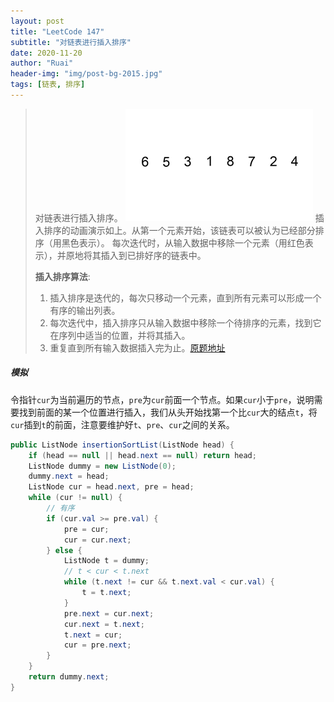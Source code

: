 ```yaml
---
layout: post
title: "LeetCode 147"
subtitle: "对链表进行插入排序"
date: 2020-11-20
author: "Ruai"
header-img: "img/post-bg-2015.jpg"
tags: [链表, 排序]
---
```


> 对链表进行插入排序。
> ![147-1](/img/leetcode/147-1.gif)
> 插入排序的动画演示如上。从第一个元素开始，该链表可以被认为已经部分排序（用黑色表示）。
> 每次迭代时，从输入数据中移除一个元素（用红色表示），并原地将其插入到已排好序的链表中。
>
> **插入排序算法**:
>
> 1. 插入排序是迭代的，每次只移动一个元素，直到所有元素可以形成一个有序的输出列表。
> 2. 每次迭代中，插入排序只从输入数据中移除一个待排序的元素，找到它在序列中适当的位置，并将其插入。
> 3. 重复直到所有输入数据插入完为止。[原题地址](https://leetcode-cn.com/problems/insertion-sort-list/)

##### 模拟

令指针`cur`为当前遍历的节点，`pre`为`cur`前面一个节点。如果`cur`小于`pre`，说明需要找到前面的某一个位置进行插入，我们从头开始找第一个比`cur`大的结点`t`，将`cur`插到`t`的前面，注意要维护好`t`、`pre`、`cur`之间的关系。

```java
public ListNode insertionSortList(ListNode head) {
    if (head == null || head.next == null) return head;
    ListNode dummy = new ListNode(0);
    dummy.next = head;
    ListNode cur = head.next, pre = head;
    while (cur != null) {
        // 有序
        if (cur.val >= pre.val) {
            pre = cur;
            cur = cur.next;
        } else {
            ListNode t = dummy;
            // t < cur < t.next
            while (t.next != cur && t.next.val < cur.val) {
                t = t.next;
            }
            pre.next = cur.next;
            cur.next = t.next;
            t.next = cur;
            cur = pre.next;
        }
    }
    return dummy.next;
}
```